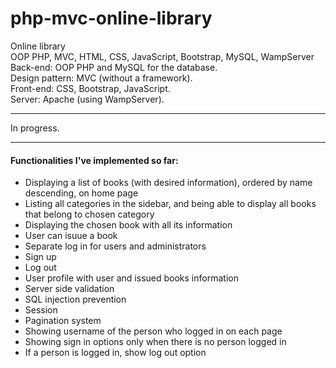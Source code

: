 # php-mvc-online-library
Online library\
OOP PHP, MVC, HTML, CSS, JavaScript, Bootstrap, MySQL, WampServer\
Back-end: OOP PHP and MySQL for the database.\
Design pattern: MVC (without a framework).\
Front-end: CSS, Bootstrap, JavaScript.\
Server: Apache (using WampServer).
***
In progress.
***
#### Functionalities I've implemented so far:
* Displaying a list of books (with desired information), ordered by name descending, on home page
* Listing all categories in the sidebar, and being able to display all books that belong to chosen category
* Displaying the chosen book with all its information
* User can isuue a book
* Separate log in for users and administrators
* Sign up
* Log out
* User profile with user and issued books information
* Server side validation
* SQL injection prevention
* Session
* Pagination system
* Showing username of the person who logged in on each page
* Showing sign in options only when there is no person logged in
* If a person is logged in, show log out option

